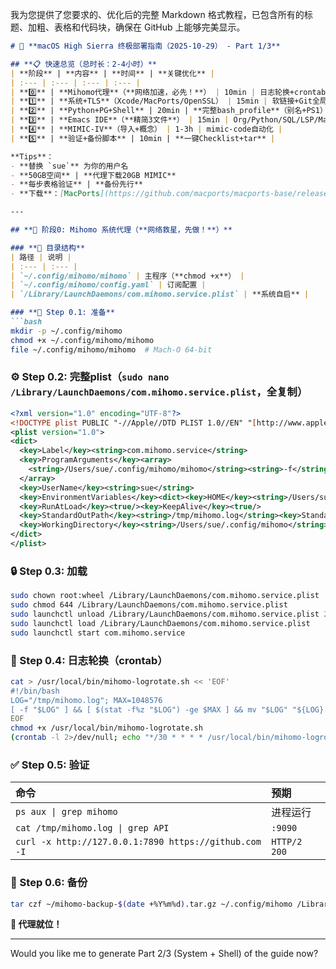 我为您提供了您要求的、优化后的完整 Markdown 格式教程，已包含所有的标题、加粗、表格和代码块，确保在 GitHub 上能够完美显示。

````markdown
# 🚀 **macOS High Sierra 终极部署指南（2025-10-29） - Part 1/3**

## **📋 快速总览（总时长：2-4小时）**
| **阶段** | **内容** | **时间** | **关键优化** |
| :--- | :--- | :--- | :--- |
| **0️⃣** | **Mihomo代理**（**网络加速，必先！**） | 10min | 日志轮换+crontab+备份 |
| **1️⃣** | **系统+TLS**（Xcode/MacPorts/OpenSSL） | 15min | 软链接+Git全局修复 |
| **2️⃣** | **Python+PG+Shell** | 20min | **完整bash_profile**（别名+PS1） |
| **3️⃣** | **Emacs IDE**（**精简3文件**） | 15min | Org/Python/SQL/LSP/Magit |
| **4️⃣** | **MIMIC-IV**（导入+概念） | 1-3h | mimic-code自动化 |
| **5️⃣** | **验证+备份脚本** | 10min | **一键Checklist+tar** |

**Tips**：
- **替换 `sue`** 为你的用户名
- **50GB空间** | **代理下载20GB MIMIC**
- **每步表格验证** | **备份先行**
- **下载**：[MacPorts](https://github.com/macports/macports-base/releases/download/v2.11.5/MacPorts-2.11.5-10.13-HighSierra.pkg) | [Miniforge](https://github.com/conda-forge/miniforge/releases/latest/download/Miniforge3-MacOSX-x86_64.sh) | [Postgres](https://github.com/PostgresApp/PostgresApp/releases/download/v2.7.10/Postgres-2.7.10-12-13-14-15-16-17.dmg)

---

## **🧩 阶段0: Mihomo 系统代理（**网络救星，先做！**）**

### **📁 目录结构**
| 路径 | 说明 |
| :--- | :--- |
| `~/.config/mihomo/mihomo` | 主程序（**chmod +x**） |
| `~/.config/mihomo/config.yaml` | 订阅配置 |
| `/Library/LaunchDaemons/com.mihomo.service.plist` | **系统自启** |

### **🧰 Step 0.1: 准备**
```bash
mkdir -p ~/.config/mihomo
chmod +x ~/.config/mihomo/mihomo
file ~/.config/mihomo/mihomo  # Mach-O 64-bit
````

### **⚙️ Step 0.2: 完整plist（**`sudo nano /Library/LaunchDaemons/com.mihomo.service.plist`**，全复制）**

```xml
<?xml version="1.0" encoding="UTF-8"?>
<!DOCTYPE plist PUBLIC "-//Apple//DTD PLIST 1.0//EN" "[http://www.apple.com/DTDs/PropertyList-1.0.dtd](http://www.apple.com/DTDs/PropertyList-1.0.dtd)">
<plist version="1.0">
<dict>
  <key>Label</key><string>com.mihomo.service</string>
  <key>ProgramArguments</key><array>
    <string>/Users/sue/.config/mihomo/mihomo</string><string>-f</string><string>/Users/sue/.config/mihomo/config.yaml</string>
  </array>
  <key>UserName</key><string>sue</string>
  <key>EnvironmentVariables</key><dict><key>HOME</key><string>/Users/sue</string><key>PATH</key><string>/usr/local/bin:/usr/bin:/bin:/usr/sbin:/sbin</string></dict>
  <key>RunAtLoad</key><true/><key>KeepAlive</key><true/>
  <key>StandardOutPath</key><string>/tmp/mihomo.log</string><key>StandardErrorPath</key><string>/tmp/mihomo.log</string>
  <key>WorkingDirectory</key><string>/Users/sue/.config/mihomo</string>
</dict>
</plist>
```

### **🔒 Step 0.3: 加载**

```bash
sudo chown root:wheel /Library/LaunchDaemons/com.mihomo.service.plist
sudo chmod 644 /Library/LaunchDaemons/com.mihomo.service.plist
sudo launchctl unload /Library/LaunchDaemons/com.mihomo.service.plist 2>/dev/null || true
sudo launchctl load /Library/LaunchDaemons/com.mihomo.service.plist
sudo launchctl start com.mihomo.service
```

### **📜 Step 0.4: 日志轮换（crontab）**

```bash
cat > /usr/local/bin/mihomo-logrotate.sh << 'EOF'
#!/bin/bash
LOG="/tmp/mihomo.log"; MAX=1048576
[ -f "$LOG" ] && [ $(stat -f%z "$LOG") -ge $MAX ] && mv "$LOG" "${LOG}.$(date +%Y%m%d%H%M%S)" && touch "$LOG"
EOF
chmod +x /usr/local/bin/mihomo-logrotate.sh
(crontab -l 2>/dev/null; echo "*/30 * * * * /usr/local/bin/mihomo-logrotate.sh") | crontab -
```

### **✅ Step 0.5: 验证**

| 命令 | 预期 |
| :--- | :--- |
| `ps aux \| grep mihomo` | 进程运行 |
| `cat /tmp/mihomo.log \| grep API` | `:9090` |
| `curl -x http://127.0.0.1:7890 https://github.com -I` | `HTTP/2 200` |

### **💾 Step 0.6: 备份**

```bash
tar czf ~/mihomo-backup-$(date +%Y%m%d).tar.gz ~/.config/mihomo /Library/LaunchDaemons/com.mihomo.service.plist
```

**🎉 代理就位！**

-----

Would you like me to generate Part 2/3 (System + Shell) of the guide now?
